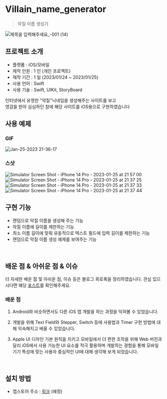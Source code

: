 # Villain_name_generator
> 악질 이름 생성기

![제목을 입력해주세요_-001 (14)](https://user-images.githubusercontent.com/102157871/231609749-a88ea1c8-a97b-413c-af4d-341f43d57d31.png)


## 프로젝트 소개

- 플랫폼 : iOS/모바일
- 제작 인원 : 1 인 (개인 프로젝트)
- 제작 기간 : 1 일 (2023/01/24 ~ 2023/01/25)
- 사용 언어 : Swift
- 사용 기술 : Swift, UIKit, StoryBoard

인터넷에서 유명한 "악질"닉네임을 생성해주는 사이트를 보고<br>
영감을 받아 심심하던 참에 해당 사이트를 iOS용으로 구현하였습니다



## 사용 예제

### GIF

![Jan-25-2023 21-36-17](https://user-images.githubusercontent.com/102157871/214565763-3d286f24-7fc7-489c-ab1c-8adb5f10280b.gif)

### 스샷

![Simulator Screen Shot - iPhone 14 Pro - 2023-01-25 at 21 57 00](https://user-images.githubusercontent.com/102157871/214569229-38ee118f-b0d7-444a-8ab4-b1193892df54.png)
![Simulator Screen Shot - iPhone 14 Pro - 2023-01-25 at 21 37 25](https://user-images.githubusercontent.com/102157871/214569257-7b595e8d-7ec6-4c6d-b020-74099b592092.png)
![Simulator Screen Shot - iPhone 14 Pro - 2023-01-25 at 21 37 33](https://user-images.githubusercontent.com/102157871/214569267-8c10a4d9-faea-4e0d-9d1f-9b5cd2b6e115.png)
![Simulator Screen Shot - iPhone 14 Pro - 2023-01-25 at 21 37 44](https://user-images.githubusercontent.com/102157871/214569279-91fa0bf4-86be-4d5a-8b53-db4f1bf3d06c.png)





## 구현 기능

- 랜덤으로 악질 이름을 생성해 주는 기능
- 악질 이름에 길이를 제한하는 기능
- 최소 이름 길이에 맞춰 유동적으로 텍스트 필드에 입력 길이를 제한하는 기능
- 랜덤으로 악질 이름 생성 예제를 보여주는 기능

<br>

## 배운 점 & 아쉬운 점 & 이슈

더 자세한 배운 점 및 아쉬운 점, 이슈 등은 블로그 회로록을 정리하였습니다. 관심 있으시다면 해당 [포스트](https://jangwoojun.github.io/posts/%EC%95%85%EC%A7%88-%EC%9D%B4%EB%A6%84-%EC%83%9D%EC%84%B1%EA%B8%B0/)를 확인해주세요.

### 배운 점

1. Android와 비슷하면서도 다른 iOS 앱 개발을 하는 과정을 익혀볼 수 있었습니다.

1. 개발을 위해 Text Field와 Stepper, Switch 등에 사용법과 Timer 구현 방법에 대해 익숙해지고 배울 수 있었습니다.

1. Apple UI 디자인 기본 원칙을 지키고 모바일에서 더 편한 조작을 위해 Web 버전과 달리 iOS에서 사용 가능한 UI 요소를 적극 활용하며 
개발하는 경험을 통해 모바일 기기 특성에 맞는 사용자 중심적인 UI에 대해 생각해 보게 되었습니다.

<br>

## 설치 방법

- 앱스토어 주소 : [링크]() (예정)

